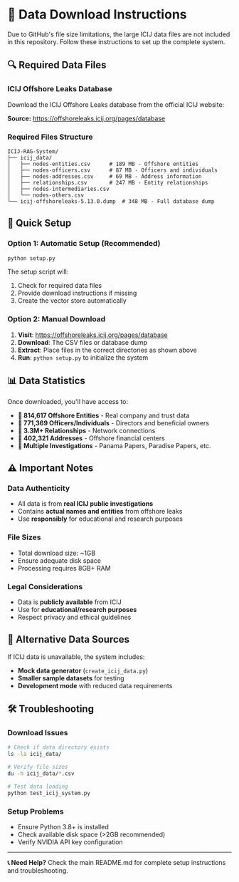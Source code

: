 # 📁 Data Download Instructions

Due to GitHub's file size limitations, the large ICIJ data files are not included in this repository. Follow these instructions to set up the complete system.

## 🔍 Required Data Files

### **ICIJ Offshore Leaks Database**
Download the ICIJ Offshore Leaks database from the official ICIJ website:

**Source:** https://offshoreleaks.icij.org/pages/database

### **Required Files Structure**
```
ICIJ-RAG-System/
├── icij_data/
│   ├── nodes-entities.csv      # 189 MB - Offshore entities
│   ├── nodes-officers.csv      # 87 MB - Officers and individuals  
│   ├── nodes-addresses.csv     # 69 MB - Address information
│   ├── relationships.csv       # 247 MB - Entity relationships
│   ├── nodes-intermediaries.csv
│   └── nodes-others.csv
└── icij-offshoreleaks-5.13.0.dump  # 348 MB - Full database dump
```

## 🚀 Quick Setup

### **Option 1: Automatic Setup (Recommended)**
```bash
python setup.py
```
The setup script will:
1. Check for required data files
2. Provide download instructions if missing
3. Create the vector store automatically

### **Option 2: Manual Download**
1. **Visit**: https://offshoreleaks.icij.org/pages/database
2. **Download**: The CSV files or database dump
3. **Extract**: Place files in the correct directories as shown above
4. **Run**: `python setup.py` to initialize the system

## 📊 Data Statistics

Once downloaded, you'll have access to:
- **🏢 814,617 Offshore Entities** - Real company and trust data
- **👥 771,369 Officers/Individuals** - Directors and beneficial owners
- **🔗 3.3M+ Relationships** - Network connections
- **📍 402,321 Addresses** - Offshore financial centers
- **📑 Multiple Investigations** - Panama Papers, Paradise Papers, etc.

## ⚠️ Important Notes

### **Data Authenticity**
- All data is from **real ICIJ public investigations**
- Contains **actual names and entities** from offshore leaks
- Use **responsibly** for educational and research purposes

### **File Sizes**
- Total download size: ~1GB
- Ensure adequate disk space
- Processing requires 8GB+ RAM

### **Legal Considerations**
- Data is **publicly available** from ICIJ
- Use for **educational/research purposes**
- Respect privacy and ethical guidelines

## 🔗 Alternative Data Sources

If ICIJ data is unavailable, the system includes:
- **Mock data generator** (`create_icij_data.py`)
- **Smaller sample datasets** for testing
- **Development mode** with reduced data requirements

## 🛠️ Troubleshooting

### **Download Issues**
```bash
# Check if data directory exists
ls -la icij_data/

# Verify file sizes
du -h icij_data/*.csv

# Test data loading
python test_icij_system.py
```

### **Setup Problems**
- Ensure Python 3.8+ is installed
- Check available disk space (>2GB recommended)
- Verify NVIDIA API key configuration

---

**📞 Need Help?** Check the main README.md for complete setup instructions and troubleshooting.
